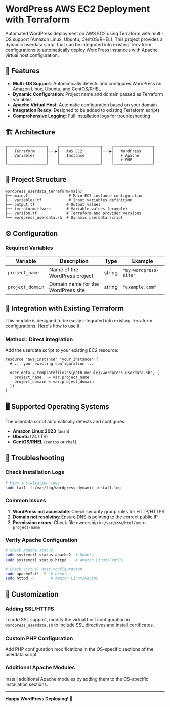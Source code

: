 # WordPress AWS EC2 Deployment with Terraform

Automated WordPress deployment on AWS EC2 using Terraform with multi-OS support (Amazon Linux, Ubuntu, CentOS/RHEL). This project provides a dynamic userdata script that can be integrated into existing Terraform configurations to automatically deploy WordPress instances with Apache virtual host configuration.

## 🚀 Features

- **Multi-OS Support**: Automatically detects and configures WordPress on Amazon Linux, Ubuntu, and CentOS/RHEL
- **Dynamic Configuration**: Project name and domain passed as Terraform variables
- **Apache Virtual Host**: Automatic configuration based on your domain
- **Integration Ready**: Designed to be added to existing Terraform scripts
- **Comprehensive Logging**: Full installation logs for troubleshooting


## 🏗️ Architecture

```
┌─────────────────┐    ┌──────────────────┐    ┌─────────────────┐
│   Terraform     │───▶│   AWS EC2        │───▶│   WordPress     │
│   Variables     │    │   Instance       │    │   + Apache      │
│                 │    │                  │    │   + PHP         │
└─────────────────┘    └──────────────────┘    └─────────────────┘
```

## 📁 Project Structure

```
wordpress_userdata_terraform-main/
├── main.tf                 # Main EC2 instance configuration
├── variables.tf            # Input variables definition
├── output.tf              # Output values
├── terraform.tfvars       # Variable values (example)
├── version.tf             # Terraform and provider versions
└── wordpress_userdata.sh  # Dynamic userdata script
```

## ⚙️ Configuration

### Required Variables

| Variable | Description | Type | Example |
|----------|-------------|------|---------|
| `project_name` | Name of the WordPress project | string | `"my-wordpress-site"` |
| `project_domain` | Domain name for the WordPress site | string | `"example.com"` |



## 🔧 Integration with Existing Terraform

This module is designed to be easily integrated into existing Terraform configurations. Here's how to use it:

### Method : Direct Integration

Add the userdata script to your existing EC2 resource:

```hcl
resource "aws_instance" "your_instance" {
  # ... your existing configuration ...
  
  user_data = templatefile("${path.module}/wordpress_userdata.sh", {
    project_name   = var.project_name
    project_domain = var.project_domain
  })
}
```

## 🖥️ Supported Operating Systems

The userdata script automatically detects and configures:

- **Amazon Linux 2023** (`amzn`)
- **Ubuntu** (24 LTS)
- **CentOS/RHEL** (`centos` or `rhel`)


## 🐛 Troubleshooting

### Check Installation Logs

```bash
# View installation logs
sudo tail -f /var/log/wordpress_dynamic_install.log
```

### Common Issues

1. **WordPress not accessible**: Check security group rules for HTTP/HTTPS
2. **Domain not resolving**: Ensure DNS is pointing to the correct public IP
3. **Permission errors**: Check file ownership in `/var/www/html/your-project-name`

### Verify Apache Configuration

```bash
# Check Apache status
sudo systemctl status apache2  # Ubuntu
sudo systemctl status httpd    # Amazon Linux/CentOS

# Check virtual host configuration
sudo apache2ctl -S  # Ubuntu
sudo httpd -S       # Amazon Linux/CentOS
```

## 📝 Customization

### Adding SSL/HTTPS

To add SSL support, modify the virtual host configuration in `wordpress_userdata.sh` to include SSL directives and install certificates.

### Custom PHP Configuration

Add PHP configuration modifications in the OS-specific sections of the userdata script.

### Additional Apache Modules

Install additional Apache modules by adding them to the OS-specific installation sections.


---

**Happy WordPress Deploying! 🎉**
